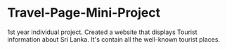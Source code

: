 # Travel-Page-Mini-Project
1st year individual project.
Created a website that displays Tourist information about Sri Lanka. It's contain all the
well-known tourist places. 
